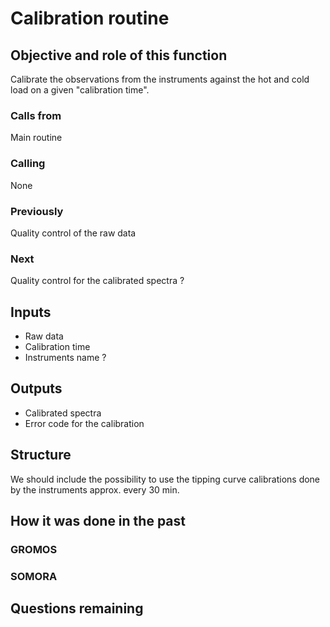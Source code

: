 # Calibration routine

## Objective and role of this function
Calibrate the observations from the instruments against the hot and cold load on a given "calibration time".


### Calls from
Main routine

### Calling
None

### Previously
Quality control of the raw data

### Next
Quality control for the calibrated spectra ? 

## Inputs
* Raw data
* Calibration time
* Instruments name ?

## Outputs
* Calibrated spectra
* Error code for the calibration

## Structure
We should include the possibility to use the tipping curve calibrations done by the instruments approx. every 30 min. 


## How it was done in the past
### GROMOS


### SOMORA


## Questions remaining
